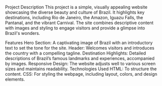 Project Description
This project is a simple, visually appealing website showcasing the diverse beauty and culture of Brazil. It highlights key destinations, including Rio de Janeiro, the Amazon, Iguazu Falls, the Pantanal, and the vibrant Carnival. The site combines descriptive content with images and styling to engage visitors and provide a glimpse into Brazil's wonders.

Features
Hero Section: A captivating image of Brazil with an introductory text to set the tone for the site.
Header: Welcomes visitors and introduces the country with a compelling tagline.
Destination Highlights: Detailed descriptions of Brazil’s famous landmarks and experiences, accompanied by images.
Responsive Design: The website adjusts well to various screen sizes and maintains readability.
Technologies Used
HTML: To structure the content.
CSS: For styling the webpage, including layout, colors, and design elements.

